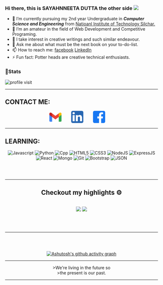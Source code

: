 ### Hi there, this is SAYAHNNEETA DUTTA the other side <img src="https://media.giphy.com/media/hvRJCLFzcasrR4ia7z/giphy.gif" width="15px">



- 🔭 I’m currently pursuing my 2nd year Undergraduate in **_Computer Science and Engineering_** from [Natioanl Institute of Technology Silchar.](http://www.nits.ac.in/)
- 🌱 I’m an amateur in the field of Web Development and Competitive Programing.
- 💬 I take interest in creative writings and such similar endeavour.
- 💬 Ask me about what must be the next book on your to-do-list.
- 📫 How to reach me: [facebook](https://www.facebook.com/profile.php?id=100004857528784) [LinkedIn](https://www.linkedin.com/in/sayahnneeta-dutta-2b4525187/)
- ⚡ Fun fact: Potter heads are creative technical enthusiasts.

### 👦Stats
<div align="left">

![profile visit](https://komarev.com/ghpvc/?username=sayahnneeta)

</div>

*****************************************************************************
## CONTACT ME:


<div align="center" width=80%>
<code><a title="Gmail" href="https://mail.google.com/mail/u/0/?tab=rm&ogbl#inbox?compose=GTvVlcSKhcDfDrlklgnxLVsldXhdwLpFZBJwHxbrshVQGfQgRSfhssmrBthzcdsbqfqpgggtcHbSK"><img height="40" src="./img/gmail.svg"></a></code>&emsp;&emsp;
<code><a title="LinkedIn" href="https://www.linkedin.com/in/sayahnneeta-dutta-2b4525187/"><img  height="40" src="./img/linkedin.svg"></a></code>&emsp;&emsp;
<code><a title="Facebook" href="https://www.facebook.com/profile.php?id=100004857528784"><img  height="40" src="./img/facebook.svg"></a></code>&emsp;&emsp;
</div>

************
## LEARNING:
  
<div align="center" width=80%>
  <img title="Javascript" src="https://img.shields.io/badge/JavaScript-F7DF1E?style=for-the-badge&logo=javascript&logoColor=black">
  <img title="Python" src="https://img.shields.io/badge/Python-3776AB?style=for-the-badge&logo=python&logoColor=white">
  <img title="Cpp" src="https://img.shields.io/badge/C%2B%2B-00599C?style=for-the-badge&logo=c%2B%2B&logoColor=white">
  <img title="HTML5" src="https://img.shields.io/badge/HTML5-E34F26?style=for-the-badge&logo=html5&logoColor=white">
  <img title="CSS3" src="https://img.shields.io/badge/CSS3-1572B6?style=for-the-badge&logo=css3&logoColor=white">
  <img title="NodeJS" src="https://img.shields.io/badge/Node.js-339933?style=for-the-badge&logo=nodedotjs&logoColor=white">
  <img title="ExpressJS" src="https://img.shields.io/badge/Express.js-000000?style=for-the-badge&logo=express&logoColor=white">
  <img title="React" src="https://img.shields.io/badge/React-20232A?style=for-the-badge&logo=react&logoColor=61DAFB">
  <img title="Mongo" src="https://img.shields.io/badge/MongoDB-4EA94B?style=for-the-badge&logo=mongodb&logoColor=white">
  <img title="Git" src="https://img.shields.io/badge/Git-F05032?style=for-the-badge&logo=git&logoColor=white">
  <img title="Bootstrap" src="https://img.shields.io/badge/Bootstrap-563D7C?style=for-the-badge&logo=bootstrap&logoColor=white">
  <img title="JSON" src="https://img.shields.io/badge/json-5E5C5C?style=for-the-badge&logo=json&logoColor=white">
  

<!--   <hr> -->


<br><br>

<hr>

## Checkout my highlights ⚙

<br>

<div align="center" width="100%">
    <img height="150" src="https://github-readme-stats.vercel.app/api/top-langs/?username=Sayahnneeta&layout=compact&theme=dracula">
    <img height="150" src="https://github-readme-stats.vercel.app/api?username=Sayahnneeta&show_icons=true&theme=dracula&count_private=t&hide=stars">
</div>

<br>
<br><br>
<hr>
<div>
<br><br>

<div align="center">

[![Ashutosh's github activity graph](https://activity-graph.herokuapp.com/graph?username=Sayahnneeta&custom_title=Checkout%20My%20Contribution%20Graph&hide_border=true)](https://github.com/ashutosh00710/github-readme-activity-graph)

</div>


<hr>
>We're living in the future so <br>
>the present is our past.
  <div>
<hr>
